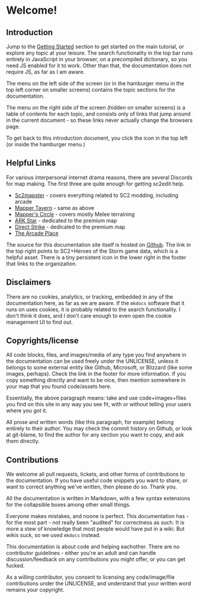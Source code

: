 # Welcome!

## Introduction

Jump to the [Getting Started](getting-started/1-introduction.md) section to get started on the main tutorial, or explore any topic at your leisure. The search functionality in the top bar runs entirely in JavaScript in your browser, on a precompiled dictionary, so you need JS enabled for it to work. Other than that, the documentation does not require JS, as far as I am aware.

The menu on the left side of the screen (or in the hamburger menu in the top left corner on smaller screens) contains the topic sections for the documentation.

The menu on the right side of the screen (hidden on smaller screens) is a table of contents for each topic, and consists only of links that jump around in the current document - so these links never actually change the browsers page.

To get back to this introduction document, you click the icon in the top left (or inside the hamburger menu.)

## Helpful Links

For various interpersonal internet drama reasons, there are several Discords for map making. The first three are quite enough for getting sc2edit help.

* [Sc2mapster](https://discord.gg/JMat2NX) - covers everything related to SC2 modding, including arcade
* [Mapper Tavern](https://discord.gg/6g8vwds) - same as above
* [Mapper's Circle](https://discord.gg/X2DUHQA) - covers mostly Melee terraining
* [ARK Star](https://discord.gg/SpndCHZ) - dedicated to the premium map
* [Direct Strike](https://discord.gg/RHW92UA) - dedicated to the premium map
* [The Arcade Place](https://discord.gg/ZrC6FBY)

The source for this documentation site itself is hosted on [Github](https://github.com/SC2Mapster/mkdocs-sc2). The link in the top right points to SC2+Heroes of the Storm game data, which is a helpful asset. There is a tiny persistent icon in the lower right in the footer that links to the organization.

## Disclaimers

There are no cookies, analytics, or tracking, embedded in any of the documentation here, as far as we are aware. If the `mkdocs` software that it runs on uses cookies, it is probably related to the search functionality. I don't think it does, and I don't care enough to even open the cookie management UI to find out.

## Copyrights/license

All code blocks, files, and images/media of any type you find anywhere in the documentation can be used freely under the UNLICENSE, unless it belongs to some external entity like Github, Microsoft, or Blizzard (like some images, perhaps). Check the link in the footer for more information. If you copy something directly and want to be nice, then mention somewhere in your map that you found code/assets here.

Essentially, the above paragraph means: take and use code+images+files you find on this site in any way you see fit, with or without telling your users where you got it.

All prose and written words (like this paragraph, for example) belong entirely to their author. You may check the commit history on Github, or look at git-blame, to find the author for any section you want to copy, and ask them directly.

## Contributions

We welcome all pull requests, tickets, and other forms of contributions to the documentation. If you have useful code snippets you want to share, or want to correct anything we've written, then please do so. Thank you.

All the documentation is written in Markdown, with a few syntax extensions for the collapsible boxes among other small things.

Everyone makes mistakes, and noone is perfect. This documentation has - for the most part - not really been "audited" for correctness as such. It is more a stew of knowledge that most people would have put in a wiki. But wikis suck, so we used `mkdocs` instead.

This documentation is about code and helping eachother. There are no contributor guidelines - either you're an adult and can handle discussion/feedback on any contributions you might offer, or you can get fucked.

As a willing contributor, you consent to licensing any code/image/file contributions under the UNLICENSE, and understand that your written word remains your copyright.
